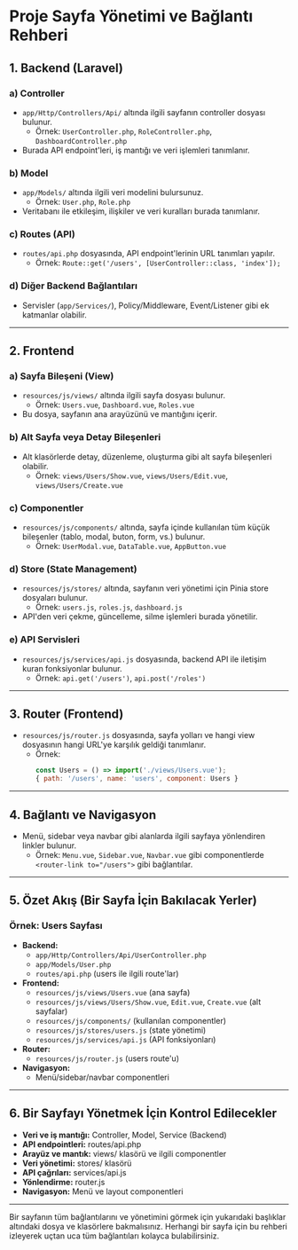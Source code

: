 <!--
DİKKAT: Bu dosya Cursor tarafından okunmamalıdır. Proje analizine veya otomatik işleme dahil edilmemelidir.
-->

# Proje Sayfa Yönetimi ve Bağlantı Rehberi

## 1. Backend (Laravel)
### a) Controller
- `app/Http/Controllers/Api/` altında ilgili sayfanın controller dosyası bulunur.
  - Örnek: `UserController.php`, `RoleController.php`, `DashboardController.php`
- Burada API endpoint'leri, iş mantığı ve veri işlemleri tanımlanır.

### b) Model
- `app/Models/` altında ilgili veri modelini bulursunuz.
  - Örnek: `User.php`, `Role.php`
- Veritabanı ile etkileşim, ilişkiler ve veri kuralları burada tanımlanır.

### c) Routes (API)
- `routes/api.php` dosyasında, API endpoint'lerinin URL tanımları yapılır.
  - Örnek: `Route::get('/users', [UserController::class, 'index']);`

### d) Diğer Backend Bağlantıları
- Servisler (`app/Services/`), Policy/Middleware, Event/Listener gibi ek katmanlar olabilir.

---

## 2. Frontend
### a) Sayfa Bileşeni (View)
- `resources/js/views/` altında ilgili sayfa dosyası bulunur.
  - Örnek: `Users.vue`, `Dashboard.vue`, `Roles.vue`
- Bu dosya, sayfanın ana arayüzünü ve mantığını içerir.

### b) Alt Sayfa veya Detay Bileşenleri
- Alt klasörlerde detay, düzenleme, oluşturma gibi alt sayfa bileşenleri olabilir.
  - Örnek: `views/Users/Show.vue`, `views/Users/Edit.vue`, `views/Users/Create.vue`

### c) Componentler
- `resources/js/components/` altında, sayfa içinde kullanılan tüm küçük bileşenler (tablo, modal, buton, form, vs.) bulunur.
  - Örnek: `UserModal.vue`, `DataTable.vue`, `AppButton.vue`

### d) Store (State Management)
- `resources/js/stores/` altında, sayfanın veri yönetimi için Pinia store dosyaları bulunur.
  - Örnek: `users.js`, `roles.js`, `dashboard.js`
- API'den veri çekme, güncelleme, silme işlemleri burada yönetilir.

### e) API Servisleri
- `resources/js/services/api.js` dosyasında, backend API ile iletişim kuran fonksiyonlar bulunur.
  - Örnek: `api.get('/users')`, `api.post('/roles')`

---

## 3. Router (Frontend)
- `resources/js/router.js` dosyasında, sayfa yolları ve hangi view dosyasının hangi URL'ye karşılık geldiği tanımlanır.
  - Örnek:
    ```js
    const Users = () => import('./views/Users.vue');
    { path: '/users', name: 'users', component: Users }
    ```

---

## 4. Bağlantı ve Navigasyon
- Menü, sidebar veya navbar gibi alanlarda ilgili sayfaya yönlendiren linkler bulunur.
  - Örnek: `Menu.vue`, `Sidebar.vue`, `Navbar.vue` gibi componentlerde `<router-link to="/users">` gibi bağlantılar.

---

## 5. Özet Akış (Bir Sayfa İçin Bakılacak Yerler)
### Örnek: Users Sayfası
- **Backend:**
  - `app/Http/Controllers/Api/UserController.php`
  - `app/Models/User.php`
  - `routes/api.php` (users ile ilgili route'lar)
- **Frontend:**
  - `resources/js/views/Users.vue` (ana sayfa)
  - `resources/js/views/Users/Show.vue`, `Edit.vue`, `Create.vue` (alt sayfalar)
  - `resources/js/components/` (kullanılan componentler)
  - `resources/js/stores/users.js` (state yönetimi)
  - `resources/js/services/api.js` (API fonksiyonları)
- **Router:**
  - `resources/js/router.js` (users route'u)
- **Navigasyon:**
  - Menü/sidebar/navbar componentleri

---

## 6. Bir Sayfayı Yönetmek İçin Kontrol Edilecekler
- **Veri ve iş mantığı:** Controller, Model, Service (Backend)
- **API endpointleri:** routes/api.php
- **Arayüz ve mantık:** views/ klasörü ve ilgili componentler
- **Veri yönetimi:** stores/ klasörü
- **API çağrıları:** services/api.js
- **Yönlendirme:** router.js
- **Navigasyon:** Menü ve layout componentleri

---

Bir sayfanın tüm bağlantılarını ve yönetimini görmek için yukarıdaki başlıklar altındaki dosya ve klasörlere bakmalısınız. Herhangi bir sayfa için bu rehberi izleyerek uçtan uca tüm bağlantıları kolayca bulabilirsiniz. 